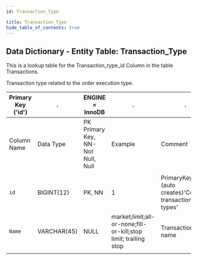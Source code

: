 ```yaml
---
id: Transaction_Type

title: Transaction_Type
hide_table_of_contents: true
---
```


## Data Dictionary - Entity Table: Transaction_Type

This is a lookup table for the Transaction_type_id Column in the table Transactions.

Transaction type related to the order execution type.			


| Primary Key ('id')|.|ENGINE = InnoDB|.|.|
|---|---|---|---|---|
|Column Name|Data Type|PK Primary Key, NN-Not Null, Null|Example|Comment|
||
|`id`|BIGINT(12)|PK, NN|1|PrimaryKey-ID,(auto creates)'Contains transaction types'|
|`Name`|VARCHAR(45)|NULL|market;limit;all-or-none;fill-or-kill;stop limit; trailing stop|Transaction type name|
||

